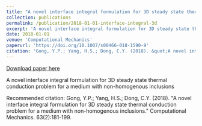 ```yaml
---
title: "A novel interface integral formulation for 3D steady state thermal conduction problem for a medium with non-homogenous inclusions"
collection: publications
permalink: /publication/2018-01-01-interface-integral-3d
excerpt: 'A novel interface integral formulation for 3D steady state thermal conduction problem for a medium with non-homogenous inclusions'
date: 2018-01-01
venue: 'Computational Mechanics'
paperurl: 'https://doi.org/10.1007/s00466-018-1590-9'
citation: 'Gong, Y.P.; Yang, H.S.; Dong, C.Y. (2018). &quot;A novel interface integral formulation for 3D steady state thermal conduction problem for a medium with non-homogenous inclusions.&quot; Computational Mechanics. 63(2):181-199.'
---
```


<a href='https://doi.org/10.1007/s00466-018-1590-9'>Download paper here</a>

A novel interface integral formulation for 3D steady state thermal conduction problem for a medium with non-homogenous inclusions

Recommended citation: Gong, Y.P.; Yang, H.S.; Dong, C.Y. (2018). "A novel interface integral formulation for 3D steady state thermal conduction problem for a medium with non-homogenous inclusions." Computational Mechanics. 63(2):181-199.